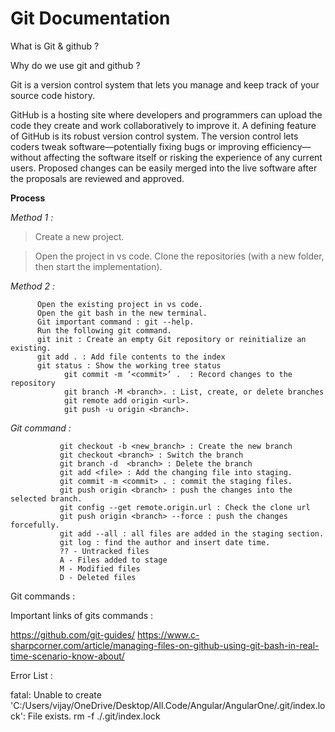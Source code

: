 # Git Documentation


What is Git & github ?


Why do we use git and github ?

Git is a version control system that lets you manage and keep track of your source code history.

GitHub is a hosting site where developers and programmers can upload the code they create and work collaboratively to improve it. A defining feature of GitHub is its robust version control system. The version control lets coders tweak software—potentially fixing bugs or improving efficiency—without affecting the software itself or risking the experience of any current users. Proposed changes can be easily merged into the live software after the proposals are reviewed and approved.

**Process**
   
   *Method 1 :*
        
> Create a new project.

> Open the project in vs code.
> Clone the repositories (with a new folder, then start the implementation).
                
   *Method 2 :*
                
          Open the existing project in vs code.
          Open the git bash in the new terminal.
          Git important command : git --help.
          Run the following git command.
          git init : Create an empty Git repository or reinitialize an existing.
          git add . : Add file contents to the index
          git status : Show the working tree status
                git commit -m ‘<commit>’ .  : Record changes to the repository
                git branch -M <branch>. : List, create, or delete branches
                git remote add origin <url>.
                git push -u origin <branch>.
                
   *Git command :*

               git checkout -b <new_branch> : Create the new branch
               git checkout <branch> : Switch the branch
               git branch -d  <branch> : Delete the branch
               git add <file> : Add the changing file into staging.
               git commit -m <commit> . : commit the staging files.
               git push origin <branch> : push the changes into the selected branch.
               git config --get remote.origin.url : Check the clone url
               git push origin <branch> --force : push the changes forcefully.
               git add --all : all files are added in the staging section.
               git log : find the author and insert date time.
               ?? - Untracked files
               A - Files added to stage 
               M - Modified files 
               D - Deleted files
Git commands : 


Important links of gits commands : 

https://github.com/git-guides/ 
https://www.c-sharpcorner.com/article/managing-files-on-github-using-git-bash-in-real-time-scenario-know-about/



Error List : 

fatal: Unable to create 'C:/Users/vijay/OneDrive/Desktop/All.Code/Angular/AngularOne/.git/index.lock': File exists.
rm -f ./.git/index.lock



